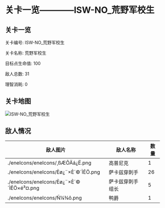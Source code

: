 # 关卡一览————ISW-NO_荒野军校生


## 关卡一览

关卡编号: ISW-NO_荒野军校生

关卡名称: 荒野军校生

目标点生命值: 100

敌人总数: 31

理智消耗: 0


## 关卡地图
![ISW-NO_荒野军校生](./oprMap/ISW-NO_荒野军校生.png)

## 敌人情况

| 敌人图片 | 敌人名称 | 数量  |
|---------|-----|-----|
| ./eneIcons/eneIcons/¸ßÆÕÄá¿Ë.png| 高普尼克  |   1  |
| ./eneIcons/eneIcons/Èø¿¨×È´©´ÌÊÖ.png| 萨卡兹穿刺手  |   26  |
| ./eneIcons/eneIcons/Èø¿¨×È´©´ÌÊÖ×é³¤.png| 萨卡兹穿刺手组长  |   5  |
| ./eneIcons/eneIcons/Ñ¼¾ô.png| 鸭爵  |   1  |
